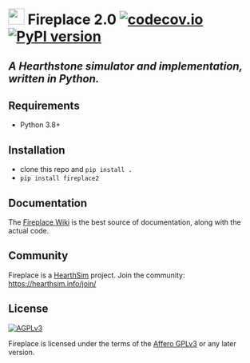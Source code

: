 # <img src="/logo.png" height="32" width="32"/> Fireplace 2.0 [![codecov.io](https://codecov.io/github/PotatoHD404/fireplace2/coverage.svg?branch=master)](https://codecov.io/github/PotatoHD404/fireplace2) [![PyPI version](https://badge.fury.io/py/fireplace2.svg)](https://badge.fury.io/py/fireplace2)
## *A Hearthstone simulator and implementation, written in Python.*

## Requirements

* Python 3.8+

## Installation

* clone this repo and `pip install .`
* `pip install fireplace2`

## Documentation

The [Fireplace Wiki](https://github.com/jleclanche/fireplace/wiki) is the best source of documentation, along with the
actual code.

## Community

Fireplace is a [HearthSim](http://hearthsim.info/) project. Join the community: <https://hearthsim.info/join/>

## License

[![AGPLv3](https://www.gnu.org/graphics/agplv3-88x31.png)](http://choosealicense.com/licenses/agpl-3.0/)

Fireplace is licensed under the terms of the
[Affero GPLv3](https://www.gnu.org/licenses/agpl-3.0.en.html) or any later version.
